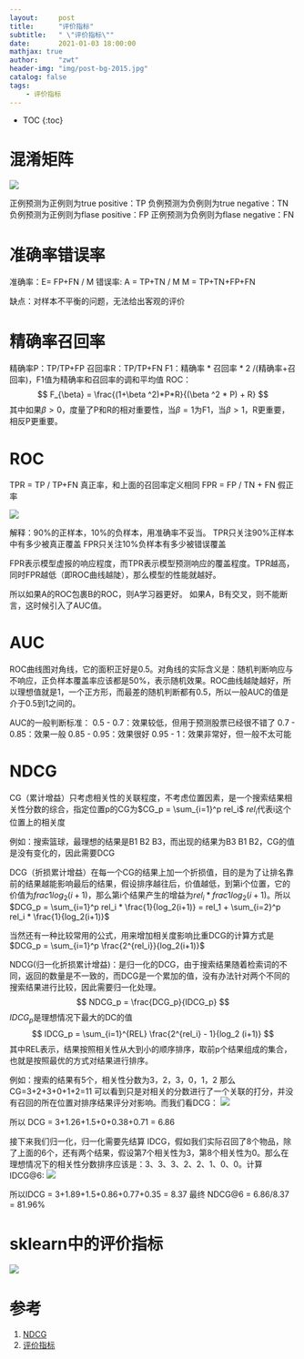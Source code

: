 ```yaml
---
layout:     post
title:      "评价指标"
subtitle:   " \"评价指标\""
date:       2021-01-03 18:00:00
mathjax: true
author:     "zwt"
header-img: "img/post-bg-2015.jpg"
catalog: false
tags:
    - 评价指标
---
```

* TOC
{:toc}

# 混淆矩阵

![](https://zwt0204.github.io//img/混淆矩阵.png)

正例预测为正例则为true positive：TP
负例预测为负例则为true negative：TN
负例预测为正例则为flase positive：FP
正例预测为负例则为flase negative：FN

# 准确率错误率

准确率：E= FP+FN / M
错误率: A = TP+TN / M
M = TP+TN+FP+FN

缺点：对样本不平衡的问题，无法给出客观的评价

# 精确率召回率

精确率P：TP/TP+FP
召回率R：TP/TP+FN
F1：精确率 * 召回率 * 2 /(精确率+召回率)，F1值为精确率和召回率的调和平均值
ROC：
$$
F_{\beta} = \frac{(1+\beta ^2)*P*R}{(\beta ^2 * P) + R}
$$
其中如果$\beta>0$，度量了P和R的相对重要性，当$\beta=1$为F1，当$\beta>1$，R更重要，相反P更重要。

# ROC

TPR = TP / TP+FN  真正率，和上面的召回率定义相同
FPR = FP / TN + FN 假正率

![](https://zwt0204.github.io//img/ROC.png)

解释：90%的正样本，10%的负样本，用准确率不妥当。
TPR只关注90%正样本中有多少被真正覆盖
FPR只关注10%负样本有多少被错误覆盖

FPR表示模型虚报的响应程度，而TPR表示模型预测响应的覆盖程度。TPR越高，同时FPR越低（即ROC曲线越陡），那么模型的性能就越好。

所以如果A的ROC包裹B的ROC，则A学习器更好。
如果A，B有交叉，则不能断言，这时候引入了AUC值。

# AUC

ROC曲线图对角线，它的面积正好是0.5。对角线的实际含义是：随机判断响应与不响应，正负样本覆盖率应该都是50%，表示随机效果。ROC曲线越陡越好，所以理想值就是1，一个正方形，而最差的随机判断都有0.5，所以一般AUC的值是介于0.5到1之间的。

AUC的一般判断标准：
0.5 - 0.7：效果较低，但用于预测股票已经很不错了
0.7 - 0.85：效果一般
0.85 - 0.95：效果很好
0.95 - 1：效果非常好，但一般不太可能

# NDCG

CG（累计增益）只考虑相关性的关联程度，不考虑位置因素，是一个搜索结果相关性分数的综合，指定位置p的CG为$CG_p = \sum_{i=1}^p rel_i$
$rel_i$代表i这个位置上的相关度

例如：搜索篮球，最理想的结果是B1 B2 B3，而出现的结果为B3 B1 B2，CG的值是没有变化的，因此需要DCG

DCG（折损累计增益）在每一个CG的结果上加一个折损值，目的是为了让排名靠前的结果越能影响最后的结果，假设排序越往后，价值越低，到第i个位置，它的价值为$frac{1}{log_2(i+1)}$，那么第i个结果产生的增益为$rel_i * frac{1}{log_2(i+1)}$。所以$DCG_p = \sum_{i=1}^p rel_i * \frac{1}{log_2(i+1)} = rel_1 + \sum_{i=2}^p rel_i * \frac{1}{log_2(i+1)}$

当然还有一种比较常用的公式，用来增加相关度影响比重DCG的计算方式是$DCG_p = \sum_{i=1}^p \frac{2^{rel_i}}{log_2(i+1)}$

NDCG(归一化折损累计增益)：是归一化的DCG，由于搜索结果随着检索词的不同，返回的数量是不一致的，而DCG是一个累加的值，没有办法针对两个不同的搜索结果进行比较，因此需要归一化处理。
$$
NDCG_p = \frac{DCG_p}{IDCG_p}
$$
$IDCG_p$是理想情况下最大的DC的值
$$
IDCG_p = \sum_{i=1}^{REL} \frac{2^{rel_i} - 1}{log_2 (i+1)}
$$
其中REL表示，结果按照相关性从大到小的顺序排序，取前p个结果组成的集合，也就是按照最优的方式对结果进行排序。

例如：搜索的结果有5个，相关性分数为3，2，3，0，1，2
那么CG=3+2+3+0+1+2=11
可以看到只是对相关的分数进行了一个关联的打分，并没有召回的所在位置对排序结果评分对影响。而我们看DCG：
![](https://zwt0204.github.io//img/DCG.png)

所以 DCG  = 3+1.26+1.5+0+0.38+0.71 = 6.86

接下来我们归一化，归一化需要先结算 IDCG，假如我们实际召回了8个物品，除了上面的6个，还有两个结果，假设第7个相关性为3，第8个相关性为0。那么在理想情况下的相关性分数排序应该是：3、3、3、2、2、1、0、0。计算IDCG@6:
![](https://zwt0204.github.io//img/IDCG.png)

所以IDCG = 3+1.89+1.5+0.86+0.77+0.35 = 8.37
最终 NDCG@6 = 6.86/8.37 = 81.96%

# sklearn中的评价指标

![](https://zwt0204.github.io//img/sklearn.png)


# 参考
1. [NDCG](https://www.cnblogs.com/by-dream/p/9403984.html)
2. [评价指标](https://blog.csdn.net/csdn_susan/article/details/103862393)








